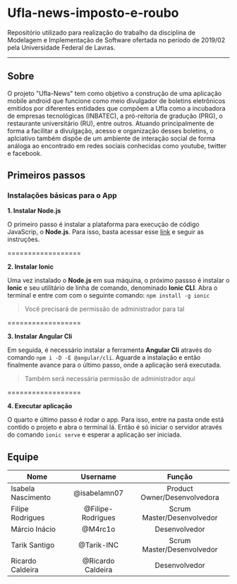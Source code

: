 # Ufla-news-imposto-e-roubo
  Repositório utilizado para realização do trabalho da disciplina de Modelagem e Implementação de Software ofertada no período de 2019/02 pela Universidade Federal de Lavras.

<hr> 

## Sobre
  O projeto "Ufla-News" tem como objetivo a construção de uma aplicação mobile android que funcione como meio divulgador de boletins eletrônicos emitidos por diferentes entidades que compõem a Ufla como a incubadora de empresas tecnológicas (INBATEC), a pró-reitoria de gradução (PRG), o restaurante universitário (RU), entre outros. Atuando principalmente de forma a facilitar a divulgação, acesso e organização desses boletins, o aplciativo também dispõe de um ambiente de interação social de forma análoga ao encontrado em redes sociais conhecidas como youtube, twitter e facebook.
  
  
  
## Primeiros passos

### Instalações básicas para o App

**1.  Instalar Node.js**

O primeiro passo é instalar a plataforma para execução de código JavaScrip, o **Node.js**. Para isso, basta acessar esse [link](https://nodejs.org/en/ "NodeJS") e seguir as instruções.

==================

**2.  Instalar Ionic** 

Uma vez instalado o **Node.js** em sua máquina, o próximo passso é instalar o **Ionic** e seu utilitário de linha de comando, denominado **Ionic CLI**. Abra o terminal e entre com com o seguinte comando: `npm install -g ionic`

> Você precisará de permissão de administrador para tal

==================

**3. Instalar Angular Cli**

Em seguida, é necessário instalar a ferramenta **Angular Cli** através do comando `npm i -D -E @angular/cli`. Aguarde a instalação e então finalmente avance para o último passo, onde a aplicação será executada.

> Também será necessária permissão de administrador aqui

==================

**4. Executar aplicação**

O quarto e último passo é rodar o app. Para isso, entre na pasta onde está contido o projeto e abra o terminal lá. Então é só iniciar o servidor através do comando `ionic serve` e esperar a aplicação ser iniciada.



## Equipe

| Nome       | Username         | Função  |
| ------------- |:-------------:|:-------------:|
| Isabela Nascimento   | @isabelamn07 |  Product Owner/Desenvolvedora |
| Filipe Rodrigues     | @Filipe-Rodrigues      |  Scrum Master/Desenvolvedor |
| Márcio Inácio | @M4rc1o     |  Desenvolvedor  |
| Tarik Santigo| @Tarik-INC    |   Scrum Master/Desenvolvedor |
| Ricardo Caldeira| @Ricardo Caldeira     |  Desenvolvedor |

